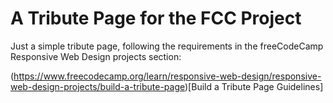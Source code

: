 # A Tribute Page for the FCC Project #

Just a simple tribute page, following the requirements in the freeCodeCamp Responsive Web Design projects section:

(https://www.freecodecamp.org/learn/responsive-web-design/responsive-web-design-projects/build-a-tribute-page)[Build a Tribute Page Guidelines]